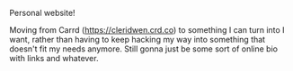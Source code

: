 Personal website!

Moving from Carrd (https://cleridwen.crd.co) to something I can turn into I want, rather than having to keep hacking my way into something that doesn't fit my needs anymore. Still gonna just be some sort of online bio with links and whatever.
